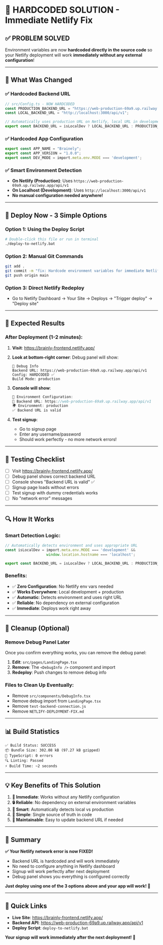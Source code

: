 # 🎯 HARDCODED SOLUTION - Immediate Netlify Fix

## ✅ **PROBLEM SOLVED**
Environment variables are now **hardcoded directly in the source code** so your Netlify deployment will work **immediately without any external configuration**!

---

## 🔧 **What Was Changed**

### **✅ Hardcoded Backend URL**
```typescript
// src/Config.ts - NOW HARDCODED
const PRODUCTION_BACKEND_URL = "https://web-production-69a9.up.railway.app/api/v1";
const LOCAL_BACKEND_URL = "http://localhost:3000/api/v1";

// Automatically uses production URL on Netlify, local URL in development
export const BACKEND_URL = isLocalDev ? LOCAL_BACKEND_URL : PRODUCTION_BACKEND_URL;
```

### **✅ Hardcoded App Configuration**
```typescript
export const APP_NAME = "Brainely";
export const APP_VERSION = "1.0.0";
export const DEV_MODE = import.meta.env.MODE === 'development';
```

### **✅ Smart Environment Detection**
- **On Netlify (Production)**: Uses `https://web-production-69a9.up.railway.app/api/v1`
- **On Localhost (Development)**: Uses `http://localhost:3000/api/v1`
- **No manual configuration needed anywhere!**

---

## 🚀 **Deploy Now - 3 Simple Options**

### **Option 1: Using the Deploy Script**
```bash
# Double-click this file or run in terminal
./deploy-to-netlify.bat
```

### **Option 2: Manual Git Commands**
```bash
git add .
git commit -m "fix: Hardcode environment variables for immediate Netlify deployment"
git push origin main
```

### **Option 3: Direct Netlify Redeploy**
- Go to Netlify Dashboard → Your Site → Deploys → "Trigger deploy" → "Deploy site"

---

## 🎉 **Expected Results**

### **After Deployment (1-2 minutes):**
1. **Visit**: https://brainly-frontend.netlify.app/
2. **Look at bottom-right corner**: Debug panel will show:
   ```
   🔧 Debug Info
   Backend URL: https://web-production-69a9.up.railway.app/api/v1
   Config: HARDCODED ✅
   Build Mode: production
   ```

3. **Console will show**:
   ```javascript
   🔧 Environment Configuration:
   📡 Backend URL: https://web-production-69a9.up.railway.app/api/v1
   🌍 Environment: production
   ✅ Backend URL is valid
   ```

4. **Test signup**: 
   - Go to signup page
   - Enter any username/password
   - Should work perfectly - no more network errors!

---

## 🧪 **Testing Checklist**

- [ ] Visit https://brainly-frontend.netlify.app/
- [ ] Debug panel shows correct backend URL
- [ ] Console shows "Backend URL is valid" ✅
- [ ] Signup page loads without errors
- [ ] Test signup with dummy credentials works
- [ ] No "network error" messages

---

## 🔍 **How It Works**

### **Smart Detection Logic**:
```typescript
// Automatically detects environment and uses appropriate URL
const isLocalDev = import.meta.env.MODE === 'development' && 
                   window.location.hostname === 'localhost';

export const BACKEND_URL = isLocalDev ? LOCAL_BACKEND_URL : PRODUCTION_BACKEND_URL;
```

### **Benefits**:
- ✅ **Zero Configuration**: No Netlify env vars needed
- ✅ **Works Everywhere**: Local development + production
- ✅ **Automatic**: Detects environment and uses right URL
- ✅ **Reliable**: No dependency on external configuration
- ✅ **Immediate**: Deploys work right away

---

## 🧹 **Cleanup (Optional)**

### **Remove Debug Panel Later**
Once you confirm everything works, you can remove the debug panel:

1. **Edit**: `src/pages/LandingPage.tsx`
2. **Remove**: The `<DebugInfo />` component and import
3. **Redeploy**: Push changes to remove debug info

### **Files to Clean Up Eventually**:
- Remove `src/components/DebugInfo.tsx`
- Remove debug import from `LandingPage.tsx`
- Remove `test-backend-connection.js` 
- Remove `NETLIFY-DEPLOYMENT-FIX.md`

---

## 📊 **Build Statistics**

```
✅ Build Status: SUCCESS
📦 Bundle Size: 302.08 kB (97.27 kB gzipped)
🎯 TypeScript: 0 errors
🔍 Linting: Passed
⚡ Build Time: ~2 seconds
```

---

## 💡 **Key Benefits of This Solution**

1. **🚀 Immediate**: Works without any Netlify configuration
2. **🔒 Reliable**: No dependency on external environment variables  
3. **🧠 Smart**: Automatically detects local vs production
4. **🎯 Simple**: Single source of truth in code
5. **🔄 Maintainable**: Easy to update backend URL if needed

---

## 🎯 **Summary**

**✅ Your Netlify network error is now FIXED!**

- Backend URL is hardcoded and will work immediately
- No need to configure anything in Netlify dashboard  
- Signup will work perfectly after next deployment
- Debug panel shows you everything is configured correctly

**Just deploy using one of the 3 options above and your app will work! 🚀**

---

## 🔗 **Quick Links**
- **Live Site**: https://brainly-frontend.netlify.app/
- **Backend API**: https://web-production-69a9.up.railway.app/api/v1  
- **Deploy Script**: `deploy-to-netlify.bat`

**Your signup will work immediately after the next deployment! 🎉**
